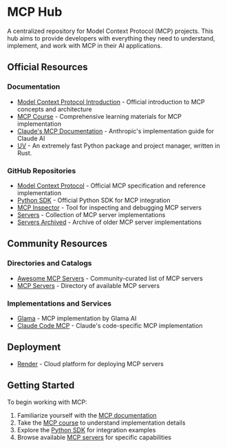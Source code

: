 # MCP Hub

A centralized repository for Model Context Protocol (MCP) projects. This hub aims to provide developers with everything they need to understand, implement, and work with MCP in their AI applications.

## Official Resources

### Documentation
- [Model Context Protocol Introduction](https://modelcontextprotocol.io/introduction) - Official introduction to MCP concepts and architecture
- [MCP Course](https://huggingface.co/learn/mcp-course) - Comprehensive learning materials for MCP implementation
- [Claude's MCP Documentation](https://docs.anthropic.com/en/docs/claude-code/overview) - Anthropic's implementation guide for Claude AI
- [UV](https://docs.astral.sh/uv/) - An extremely fast Python package and project manager, written in Rust.

### GitHub Repositories
- [Model Context Protocol](https://github.com/modelcontextprotocol/modelcontextprotocol) - Official MCP specification and reference implementation
- [Python SDK](https://github.com/modelcontextprotocol/python-sdk) - Official Python SDK for MCP integration
- [MCP Inspector](https://github.com/modelcontextprotocol/inspector) - Tool for inspecting and debugging MCP servers
- [Servers](https://github.com/modelcontextprotocol/servers) - Collection of MCP server implementations
- [Servers Archived](https://github.com/modelcontextprotocol/servers-archived) - Archive of older MCP server implementations

## Community Resources

### Directories and Catalogs
- [Awesome MCP Servers](https://mcpservers.org/) - Community-curated list of MCP servers
- [MCP Servers](https://mcp.so/) - Directory of available MCP servers

### Implementations and Services
- [Glama](https://glama.ai/mcp) - MCP implementation by Glama AI
- [Claude Code MCP](https://glama.ai/mcp/servers/@auchenberg/claude-code-mcp) - Claude's code-specific MCP implementation

## Deployment
- [Render](https://render.com/) - Cloud platform for deploying MCP servers

## Getting Started

To begin working with MCP:

1. Familiarize yourself with the [MCP documentation](https://modelcontextprotocol.io/introduction)
2. Take the [MCP course](https://huggingface.co/learn/mcp-course) to understand implementation details
3. Explore the [Python SDK](https://github.com/modelcontextprotocol/python-sdk) for integration examples
4. Browse available [MCP servers](https://mcp.so/) for specific capabilities
